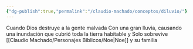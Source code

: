 ```yaml
---
{"dg-publish":true,"permalink":"/claudio-machado/conceptos/diluvio/"}
---
```


Cuando Dios destruye a la gente malvada Con una gran lluvia, causando una inundación que cubrió toda la tierra habitable y Solo sobrevive [[Claudio Machado/Personajes Bíblicos/Noe\|Noe]] y su familia 